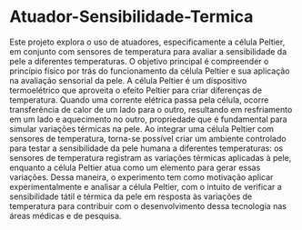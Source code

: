 # Atuador-Sensibilidade-Termica
Este projeto explora o uso de atuadores, especificamente a célula Peltier, em conjunto com sensores de temperatura para avaliar a sensibilidade da pele a diferentes temperaturas. O objetivo principal é compreender o princípio físico por trás do funcionamento da célula Peltier e sua aplicação na avaliação sensorial da pele. A célula Peltier é um dispositivo termoelétrico que aproveita o efeito Peltier para criar diferenças de temperatura. Quando uma corrente elétrica passa pela célula, ocorre transferência de calor de um lado para o outro, resultando em resfriamento em um lado e aquecimento no outro,  propriedade que é fundamental para simular variações térmicas na pele. Ao integrar uma célula Peltier com sensores de temperatura, torna-se possível criar um ambiente controlado para testar a sensibilidade da pele humana a diferentes temperaturas: os sensores de temperatura registram as variações térmicas aplicadas à pele, enquanto a célula Peltier atua como um elemento para gerar essas variações. Dessa maneira, o experimento tem como motivação aplicar experimentalmente e analisar a célula Peltier, com o intuito de verificar a sensibilidade tátil e térmica da pele em resposta às variações de temperatura para contribuir com o desenvolvimento dessa tecnologia nas áreas médicas e de pesquisa. 
